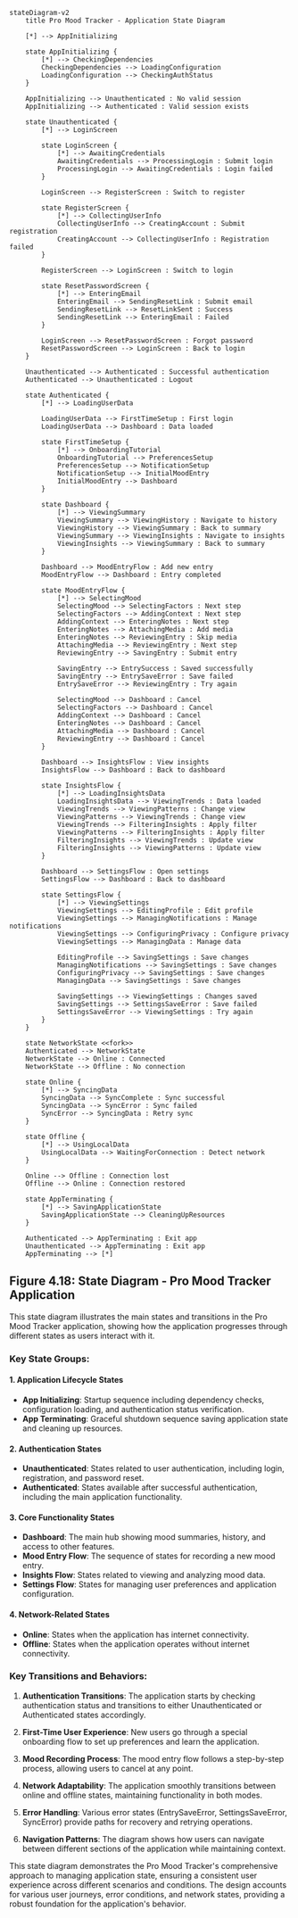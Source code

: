 ```mermaid
stateDiagram-v2
    title Pro Mood Tracker - Application State Diagram

    [*] --> AppInitializing
    
    state AppInitializing {
        [*] --> CheckingDependencies
        CheckingDependencies --> LoadingConfiguration
        LoadingConfiguration --> CheckingAuthStatus
    }
    
    AppInitializing --> Unauthenticated : No valid session
    AppInitializing --> Authenticated : Valid session exists
    
    state Unauthenticated {
        [*] --> LoginScreen
        
        state LoginScreen {
            [*] --> AwaitingCredentials
            AwaitingCredentials --> ProcessingLogin : Submit login
            ProcessingLogin --> AwaitingCredentials : Login failed
        }
        
        LoginScreen --> RegisterScreen : Switch to register
        
        state RegisterScreen {
            [*] --> CollectingUserInfo
            CollectingUserInfo --> CreatingAccount : Submit registration
            CreatingAccount --> CollectingUserInfo : Registration failed
        }
        
        RegisterScreen --> LoginScreen : Switch to login
        
        state ResetPasswordScreen {
            [*] --> EnteringEmail
            EnteringEmail --> SendingResetLink : Submit email
            SendingResetLink --> ResetLinkSent : Success
            SendingResetLink --> EnteringEmail : Failed
        }
        
        LoginScreen --> ResetPasswordScreen : Forgot password
        ResetPasswordScreen --> LoginScreen : Back to login
    }
    
    Unauthenticated --> Authenticated : Successful authentication
    Authenticated --> Unauthenticated : Logout
    
    state Authenticated {
        [*] --> LoadingUserData
        
        LoadingUserData --> FirstTimeSetup : First login
        LoadingUserData --> Dashboard : Data loaded
        
        state FirstTimeSetup {
            [*] --> OnboardingTutorial
            OnboardingTutorial --> PreferencesSetup
            PreferencesSetup --> NotificationSetup
            NotificationSetup --> InitialMoodEntry
            InitialMoodEntry --> Dashboard
        }
        
        state Dashboard {
            [*] --> ViewingSummary
            ViewingSummary --> ViewingHistory : Navigate to history
            ViewingHistory --> ViewingSummary : Back to summary
            ViewingSummary --> ViewingInsights : Navigate to insights
            ViewingInsights --> ViewingSummary : Back to summary
        }
        
        Dashboard --> MoodEntryFlow : Add new entry
        MoodEntryFlow --> Dashboard : Entry completed
        
        state MoodEntryFlow {
            [*] --> SelectingMood
            SelectingMood --> SelectingFactors : Next step
            SelectingFactors --> AddingContext : Next step
            AddingContext --> EnteringNotes : Next step
            EnteringNotes --> AttachingMedia : Add media
            EnteringNotes --> ReviewingEntry : Skip media
            AttachingMedia --> ReviewingEntry : Next step
            ReviewingEntry --> SavingEntry : Submit entry
            
            SavingEntry --> EntrySuccess : Saved successfully
            SavingEntry --> EntrySaveError : Save failed
            EntrySaveError --> ReviewingEntry : Try again
            
            SelectingMood --> Dashboard : Cancel
            SelectingFactors --> Dashboard : Cancel
            AddingContext --> Dashboard : Cancel
            EnteringNotes --> Dashboard : Cancel
            AttachingMedia --> Dashboard : Cancel
            ReviewingEntry --> Dashboard : Cancel
        }
        
        Dashboard --> InsightsFlow : View insights
        InsightsFlow --> Dashboard : Back to dashboard
        
        state InsightsFlow {
            [*] --> LoadingInsightsData
            LoadingInsightsData --> ViewingTrends : Data loaded
            ViewingTrends --> ViewingPatterns : Change view
            ViewingPatterns --> ViewingTrends : Change view
            ViewingTrends --> FilteringInsights : Apply filter
            ViewingPatterns --> FilteringInsights : Apply filter
            FilteringInsights --> ViewingTrends : Update view
            FilteringInsights --> ViewingPatterns : Update view
        }
        
        Dashboard --> SettingsFlow : Open settings
        SettingsFlow --> Dashboard : Back to dashboard
        
        state SettingsFlow {
            [*] --> ViewingSettings
            ViewingSettings --> EditingProfile : Edit profile
            ViewingSettings --> ManagingNotifications : Manage notifications
            ViewingSettings --> ConfiguringPrivacy : Configure privacy
            ViewingSettings --> ManagingData : Manage data
            
            EditingProfile --> SavingSettings : Save changes
            ManagingNotifications --> SavingSettings : Save changes
            ConfiguringPrivacy --> SavingSettings : Save changes
            ManagingData --> SavingSettings : Save changes
            
            SavingSettings --> ViewingSettings : Changes saved
            SavingSettings --> SettingsSaveError : Save failed
            SettingsSaveError --> ViewingSettings : Try again
        }
    }
    
    state NetworkState <<fork>>
    Authenticated --> NetworkState
    NetworkState --> Online : Connected
    NetworkState --> Offline : No connection
    
    state Online {
        [*] --> SyncingData
        SyncingData --> SyncComplete : Sync successful
        SyncingData --> SyncError : Sync failed
        SyncError --> SyncingData : Retry sync
    }
    
    state Offline {
        [*] --> UsingLocalData
        UsingLocalData --> WaitingForConnection : Detect network
    }
    
    Online --> Offline : Connection lost
    Offline --> Online : Connection restored
    
    state AppTerminating {
        [*] --> SavingApplicationState
        SavingApplicationState --> CleaningUpResources
    }
    
    Authenticated --> AppTerminating : Exit app
    Unauthenticated --> AppTerminating : Exit app
    AppTerminating --> [*]
```

## Figure 4.18: State Diagram - Pro Mood Tracker Application

This state diagram illustrates the main states and transitions in the Pro Mood Tracker application, showing how the application progresses through different states as users interact with it.

### Key State Groups:

#### 1. Application Lifecycle States
- **App Initializing**: Startup sequence including dependency checks, configuration loading, and authentication status verification.
- **App Terminating**: Graceful shutdown sequence saving application state and cleaning up resources.

#### 2. Authentication States
- **Unauthenticated**: States related to user authentication, including login, registration, and password reset.
- **Authenticated**: States available after successful authentication, including the main application functionality.

#### 3. Core Functionality States
- **Dashboard**: The main hub showing mood summaries, history, and access to other features.
- **Mood Entry Flow**: The sequence of states for recording a new mood entry.
- **Insights Flow**: States related to viewing and analyzing mood data.
- **Settings Flow**: States for managing user preferences and application configuration.

#### 4. Network-Related States
- **Online**: States when the application has internet connectivity.
- **Offline**: States when the application operates without internet connectivity.

### Key Transitions and Behaviors:

1. **Authentication Transitions**: The application starts by checking authentication status and transitions to either Unauthenticated or Authenticated states accordingly.

2. **First-Time User Experience**: New users go through a special onboarding flow to set up preferences and learn the application.

3. **Mood Recording Process**: The mood entry flow follows a step-by-step process, allowing users to cancel at any point.

4. **Network Adaptability**: The application smoothly transitions between online and offline states, maintaining functionality in both modes.

5. **Error Handling**: Various error states (EntrySaveError, SettingsSaveError, SyncError) provide paths for recovery and retrying operations.

6. **Navigation Patterns**: The diagram shows how users can navigate between different sections of the application while maintaining context.

This state diagram demonstrates the Pro Mood Tracker's comprehensive approach to managing application state, ensuring a consistent user experience across different scenarios and conditions. The design accounts for various user journeys, error conditions, and network states, providing a robust foundation for the application's behavior. 